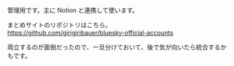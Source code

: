 管理用です。主に Notion と連携して使います。

まとめサイトのリポジトリはこちら。
https://github.com/girigiribauer/bluesky-official-accounts

両立するのが面倒だったので、一旦分けておいて、後で気が向いたら統合するかもです。
